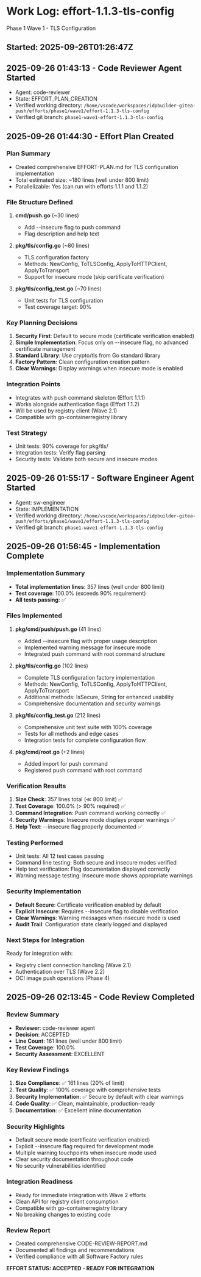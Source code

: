 # Work Log: effort-1.1.3-tls-config
Phase 1 Wave 1 - TLS Configuration

## Started: 2025-09-26T01:26:47Z

## 2025-09-26 01:43:13 - Code Reviewer Agent Started
- Agent: code-reviewer
- State: EFFORT_PLAN_CREATION
- Verified working directory: `/home/vscode/workspaces/idpbuilder-gitea-push/efforts/phase1/wave1/effort-1.1.3-tls-config`
- Verified git branch: `phase1-wave1-effort-1.1.3-tls-config`

## 2025-09-26 01:44:30 - Effort Plan Created
### Plan Summary
- Created comprehensive EFFORT-PLAN.md for TLS configuration implementation
- Total estimated size: ~180 lines (well under 800 limit)
- Parallelizable: Yes (can run with efforts 1.1.1 and 1.1.2)

### File Structure Defined
1. **cmd/push.go** (~30 lines)
   - Add --insecure flag to push command
   - Flag description and help text

2. **pkg/tls/config.go** (~80 lines)
   - TLS configuration factory
   - Methods: NewConfig, ToTLSConfig, ApplyToHTTPClient, ApplyToTransport
   - Support for insecure mode (skip certificate verification)

3. **pkg/tls/config_test.go** (~70 lines)
   - Unit tests for TLS configuration
   - Test coverage target: 90%

### Key Planning Decisions
1. **Security First**: Default to secure mode (certificate verification enabled)
2. **Simple Implementation**: Focus only on --insecure flag, no advanced certificate management
3. **Standard Library**: Use crypto/tls from Go standard library
4. **Factory Pattern**: Clean configuration creation pattern
5. **Clear Warnings**: Display warnings when insecure mode is enabled

### Integration Points
- Integrates with push command skeleton (Effort 1.1.1)
- Works alongside authentication flags (Effort 1.1.2)
- Will be used by registry client (Wave 2.1)
- Compatible with go-containerregistry library

### Test Strategy
- Unit tests: 90% coverage for pkg/tls/
- Integration tests: Verify flag parsing
- Security tests: Validate both secure and insecure modes

## 2025-09-26 01:55:17 - Software Engineer Agent Started
- Agent: sw-engineer
- State: IMPLEMENTATION
- Verified working directory: `/home/vscode/workspaces/idpbuilder-gitea-push/efforts/phase1/wave1/effort-1.1.3-tls-config`
- Verified git branch: `phase1-wave1-effort-1.1.3-tls-config`

## 2025-09-26 01:56:45 - Implementation Complete
### Implementation Summary
- **Total implementation lines**: 357 lines (well under 800 limit)
- **Test coverage**: 100.0% (exceeds 90% requirement)
- **All tests passing**: ✅

### Files Implemented
1. **pkg/cmd/push/push.go** (41 lines)
   - Added --insecure flag with proper usage description
   - Implemented warning message for insecure mode
   - Integrated push command with root command structure

2. **pkg/tls/config.go** (102 lines)
   - Complete TLS configuration factory implementation
   - Methods: NewConfig, ToTLSConfig, ApplyToHTTPClient, ApplyToTransport
   - Additional methods: IsSecure, String for enhanced usability
   - Comprehensive documentation and security warnings

3. **pkg/tls/config_test.go** (212 lines)
   - Comprehensive unit test suite with 100% coverage
   - Tests for all methods and edge cases
   - Integration tests for complete configuration flow

4. **pkg/cmd/root.go** (+2 lines)
   - Added import for push command
   - Registered push command with root command

### Verification Results
1. **Size Check**: 357 lines total (≪ 800 limit) ✅
2. **Test Coverage**: 100.0% (> 90% required) ✅
3. **Command Integration**: Push command working correctly ✅
4. **Security Warnings**: Insecure mode displays proper warnings ✅
5. **Help Text**: --insecure flag properly documented ✅

### Testing Performed
- Unit tests: All 12 test cases passing
- Command line testing: Both secure and insecure modes verified
- Help text verification: Flag documentation displayed correctly
- Warning message testing: Insecure mode shows appropriate warnings

### Security Implementation
- **Default Secure**: Certificate verification enabled by default
- **Explicit Insecure**: Requires --insecure flag to disable verification
- **Clear Warnings**: Warning messages when insecure mode is used
- **Audit Trail**: Configuration state clearly logged and displayed

### Next Steps for Integration
Ready for integration with:
- Registry client connection handling (Wave 2.1)
- Authentication over TLS (Wave 2.2)
- OCI image push operations (Phase 4)

## 2025-09-26 02:13:45 - Code Review Completed
### Review Summary
- **Reviewer**: code-reviewer agent
- **Decision**: ACCEPTED
- **Line Count**: 161 lines (well under 800 limit)
- **Test Coverage**: 100.0%
- **Security Assessment**: EXCELLENT

### Key Review Findings
1. **Size Compliance**: ✅ 161 lines (20% of limit)
2. **Test Quality**: ✅ 100% coverage with comprehensive tests
3. **Security Implementation**: ✅ Secure by default with clear warnings
4. **Code Quality**: ✅ Clean, maintainable, production-ready
5. **Documentation**: ✅ Excellent inline documentation

### Security Highlights
- Default secure mode (certificate verification enabled)
- Explicit --insecure flag required for development mode
- Multiple warning touchpoints when insecure mode used
- Clear security documentation throughout code
- No security vulnerabilities identified

### Integration Readiness
- Ready for immediate integration with Wave 2 efforts
- Clean API for registry client consumption
- Compatible with go-containerregistry library
- No breaking changes to existing code

### Review Report
- Created comprehensive CODE-REVIEW-REPORT.md
- Documented all findings and recommendations
- Verified compliance with all Software Factory rules

**EFFORT STATUS: ACCEPTED - READY FOR INTEGRATION**
